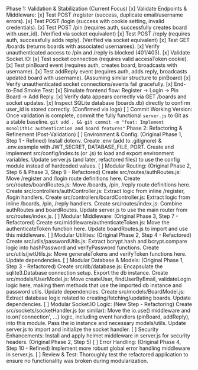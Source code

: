 Phase 1: Validation & Stabilization (Current Focus)
[x] Validate Endpoints & Middleware:
    [x] Test POST /register (success, duplicate email/username errors).
    [x] Test POST /login (success with cookie setting, invalid credentials).
    [x] Test POST /pin (requires auth, successfully creates board with user_id). (Verified via socket equivalent)
    [x] Test POST /reply (requires auth, successfully adds reply). (Verified via socket equivalent)
    [x] Test GET /boards (returns boards with associated usernames).
    [x] Verify unauthenticated access to /pin and /reply is blocked (401/403).
[x] Validate Socket.IO:
    [x] Test socket connection (requires valid accessToken cookie).
    [x] Test pinBoard event (requires auth, creates board, broadcasts with username).
    [x] Test addReply event (requires auth, adds reply, broadcasts updated board with username). (Assuming similar structure to pinBoard)
    [x] Verify unauthenticated socket connections/events fail gracefully.
[x] End-to-End Smoke Test:
    [x] Simulate frontend flow: Register -> Login -> Pin Board -> Add Reply.
    [x] Verify data appears correctly via GET /boards and socket updates.
    [x] Inspect SQLite database (boards.db) directly to confirm user_id is stored correctly. (Confirmed via logs)
[ ] Commit Working Version:
    Once validation is complete, commit the fully functional `server.js` to Git as a stable baseline. `git add . && git commit -m "feat: Implement monolithic authentication and board features"`
Phase 2: Refactoring & Refinement (Post-Validation)
[ ] Environment & Config: (Original Phase 1, Step 1 - Refined)
Install dotenv.
Create .env (add to .gitignore) & .env.example with JWT_SECRET, DATABASE_FILE, PORT.
Create and implement src/config/index.ts (or .js) to load and export environment variables.
Update server.js (and later, refactored files) to use the config module instead of hardcoded values.
[ ] Modular Routing: (Original Phase 2, Step 6 & Phase 3, Step 9 - Refactored)
Create src/routes/authRoutes.js: Move /register and /login route definitions here.
Create src/routes/boardRoutes.js: Move /boards, /pin, /reply route definitions here.
Create src/controllers/authController.js: Extract logic from inline /register, /login handlers.
Create src/controllers/boardController.js: Extract logic from inline /boards, /pin, /reply handlers.
Create src/routes/index.js: Combine authRoutes and boardRoutes.
Update server.js to use the main router from src/routes/index.js.
[ ] Modular Middleware: (Original Phase 3, Step 7 - Refactored)
Create src/middleware/authenticateToken.js: Move the authenticateToken function here.
Update boardRoutes.js to import and use this middleware.
[ ] Modular Utilities: (Original Phase 2, Step 4 - Refactored)
Create src/utils/passwordUtils.js: Extract bcrypt.hash and bcrypt.compare logic into hashPassword and verifyPassword functions.
Create src/utils/jwtUtils.js: Move generateTokens and verifyToken functions here. Update dependencies.
[ ] Modular Database & Models: (Original Phase 1, Step 3 - Refactored)
Create src/db/database.js: Encapsulate the sqlite3.Database connection setup. Export the db instance.
Create src/models/UserModel.js: Move createUser, findUserByEmail, validateLogin logic here, making them methods that use the imported db instance and password utils. Update dependencies.
Create src/models/BoardModel.js: Extract database logic related to creating/fetching/updating boards. Update dependencies.
[ ] Modular Socket.IO Logic: (New Step - Refactoring)
Create src/sockets/socketHandler.js (or similar): Move the io.use() middleware and io.on('connection', ...) logic, including event handlers (pinBoard, addReply), into this module. Pass the io instance and necessary models/utils.
Update server.js to import and initialize the socket handler.
[ ] Security Enhancements:
Install and apply helmet middleware in server.js for security headers. (Original Phase 2, Step 5)
[ ] Error Handling: (Original Phase 4, Step 10 - Refined)
Implement more robust global error handling middleware in server.js.
[ ] Review & Test: Thoroughly test the refactored application to ensure no functionality was broken during modularization.
